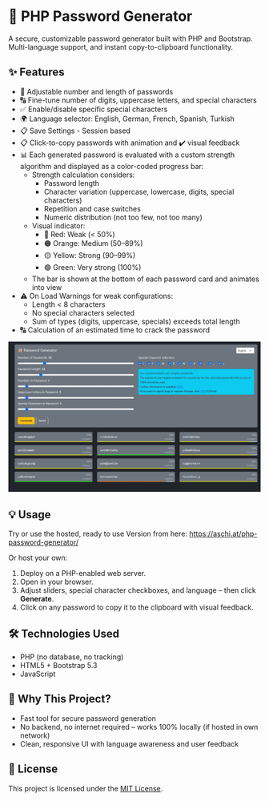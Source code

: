 # 🔐 PHP Password Generator

A secure, customizable password generator built with PHP and Bootstrap.  
Multi-language support, and instant copy-to-clipboard functionality.

## ✨ Features

- 🔢 Adjustable number and length of passwords
- 🔠 Fine-tune number of digits, uppercase letters, and special characters
- ✅ Enable/disable specific special characters
- 🌍 Language selector: English, German, French, Spanish, Turkish
- 📋 Save Settings - Session based
- 📋 Click-to-copy passwords with animation and ✔️ visual feedback
- 📊 Each generated password is evaluated with a custom strength algorithm and displayed as a color-coded progress bar:
  - Strength calculation considers:
    - Password length
    - Character variation (uppercase, lowercase, digits, special characters)
    - Repetition and case switches
    - Numeric distribution (not too few, not too many)
  - Visual indicator:
    - 🔴 Red: Weak (< 50%)
    - 🟠 Orange: Medium (50–89%)
    - 🟡 Yellow: Strong (90–99%)
    - 🟢 Green: Very strong (100%)
  - The bar is shown at the bottom of each password card and animates into view
- ⚠ On Load Warnings for weak configurations:
  - Length < 8 characters
  - No special characters selected
  - Sum of types (digits, uppercase, specials) exceeds total length
- 🔠 Calculation of an estimated time to crack the password

![Screenshot](https://raw.githubusercontent.com/DerHary/PHP-Password-Generator/refs/heads/main/img/screenshot.jpg)

## 💡 Usage
Try or use the hosted, ready to use Version from here: https://aschi.at/php-password-generator/

Or host your own:
1. Deploy on a PHP-enabled web server.
2. Open in your browser.
3. Adjust sliders, special character checkboxes, and language – then click **Generate**.
4. Click on any password to copy it to the clipboard with visual feedback.

## 🛠 Technologies Used

- PHP (no database, no tracking)
- HTML5 + Bootstrap 5.3
- JavaScript

## 🧩 Why This Project?

- Fast tool for secure password generation
- No backend, no internet required – works 100% locally (if hosted in own network)
- Clean, responsive UI with language awareness and user feedback

## 📄 License

This project is licensed under the [MIT License](LICENSE).
